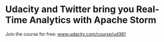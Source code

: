 Udacity and Twitter bring you Real-Time Analytics with Apache Storm
=====

Join the course for free:
www.udacity.com/course/ud381
